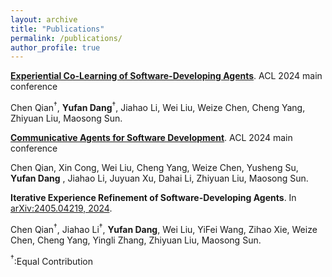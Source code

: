 ```yaml
---
layout: archive
title: "Publications"
permalink: /publications/
author_profile: true
---
```


**[Experiential Co-Learning of Software-Developing Agents](https://arxiv.org/abs/2312.17025)**. ACL 2024 main conference

Chen Qian$^{†}$, **Yufan Dang**$^{†}$, Jiahao Li, Wei Liu, Weize Chen, Cheng Yang, Zhiyuan Liu, Maosong Sun.

**[Communicative Agents for Software Development](https://arxiv.org/abs/2307.07924)**. ACL 2024 main conference

Chen Qian, Xin Cong, Wei Liu, Cheng Yang, Weize Chen, Yusheng Su, **Yufan Dang** , Jiahao Li, Juyuan Xu, Dahai Li, Zhiyuan Liu, Maosong Sun.


**Iterative Experience Refinement of Software-Developing Agents**. In [arXiv:2405.04219, 2024](https://arxiv.org/abs/2405.04219). 

Chen Qian$^{†}$, Jiahao Li$^{†}$, **Yufan Dang**, Wei Liu, YiFei Wang, Zihao Xie, Weize Chen, Cheng Yang, Yingli Zhang, Zhiyuan Liu, Maosong Sun.

$^{†}$:Equal Contribution